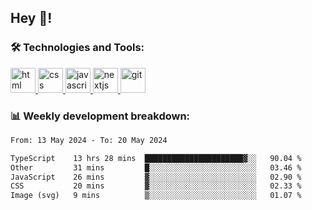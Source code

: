 ## Hey 👋!

###  🛠 Technologies and Tools:
 
 <a href="https://developer.mozilla.org/en-US/docs/Web/HTML" target="_blank"> <img src="https://www.vectorlogo.zone/logos/w3_html5/w3_html5-icon.svg" alt="html" width="40" height="40"/> </a>
 <a href="https://developer.mozilla.org/en-US/docs/Web/CSS" target="_blank"> <img src="https://user-images.githubusercontent.com/67515119/120896181-18628280-c629-11eb-86b4-3a5814712431.png" alt="css" width="40" height="40"/> </a>
 <a href="https://developer.mozilla.org/en-US/docs/Web/JavaScript" target="_blank"> <img src="https://cdn.worldvectorlogo.com/logos/javascript-1.svg" alt="javascript" width="40" height="40"/> </a>
 <a href="https://nextjs.org/" target="_blank"> <img src="https://cdn.worldvectorlogo.com/logos/next-js.svg" alt="nextjs" width="40" height="40"/> </a>
 <a href="https://git-scm.com/" target="_blank"> <img src="https://www.vectorlogo.zone/logos/git-scm/git-scm-icon.svg" alt="git" width="40" height="40"/> </a>

 
### 📊 Weekly development breakdown:

<!--START_SECTION:waka-->

```txt
From: 13 May 2024 - To: 20 May 2024

TypeScript    13 hrs 28 mins  ██████████████████████▓░░   90.04 %
Other         31 mins         █░░░░░░░░░░░░░░░░░░░░░░░░   03.46 %
JavaScript    26 mins         ▓░░░░░░░░░░░░░░░░░░░░░░░░   02.90 %
CSS           20 mins         ▓░░░░░░░░░░░░░░░░░░░░░░░░   02.33 %
Image (svg)   9 mins          ▒░░░░░░░░░░░░░░░░░░░░░░░░   01.07 %
```

<!--END_SECTION:waka-->


